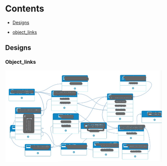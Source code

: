 
# Contents

- [Designs](#my_designs)
 * [object_links](#object_links)

## <a name="my_designs"></a>Designs
### <a name="object_links"></a>Object_links
![examples](./doc/object_links.jpg)
